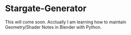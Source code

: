 # Stargate-Generator
This will come soon.
Acctually I am learning how to maintain Geometry/Shader Notes in Blender with Python.
